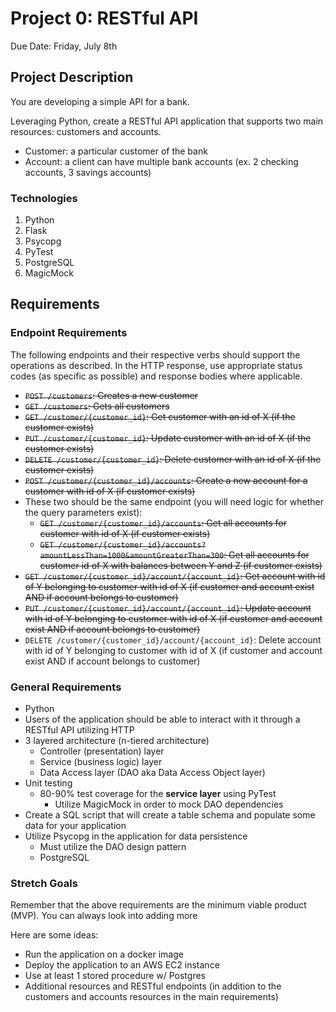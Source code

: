 # Project 0: RESTful API

Due Date: Friday, July 8th

## Project Description
You are developing a simple API for a bank.

Leveraging Python, create a RESTful API application that supports two main resources: customers and accounts.

* Customer: a particular customer of the bank
* Account: a client can have multiple bank accounts (ex. 2 checking accounts, 3 savings accounts)

### Technologies
1. Python
2. Flask
3. Psycopg
4. PyTest
5. PostgreSQL
6. MagicMock

## Requirements

### Endpoint Requirements
The following endpoints and their respective verbs should support the operations as described. In the HTTP response, use appropriate status codes (as specific as possible) and response bodies where applicable.

- ~~`POST /customers`: Creates a new customer~~
- ~~`GET /customers`: Gets all customers~~
- ~~`GET /customer/{customer_id}`: Get customer with an id of X (if the customer exists)~~
- ~~`PUT /customer/{customer_id}`: Update customer with an id of X (if the customer exists)~~
- ~~`DELETE /customer/{customer_id}`: Delete customer with an id of X (if the customer exists)~~
- ~~`POST /customer/{customer_id}/accounts`: Create a new account for a customer with id of X (if customer exists)~~
- These two should be the same endpoint (you will need logic for whether the query parameters exist):
    - ~~`GET /customer/{customer_id}/accounts`: Get all accounts for customer with id of X (if customer exists)~~
    - ~~`GET /customer/{customer_id}/accounts?amountLessThan=1000&amountGreaterThan=300`: Get all accounts for customer id of X with balances between Y and Z (if customer exists)~~
- ~~`GET /customer/{customer_id}/account/{account_id}`: Get account with id of Y belonging to customer with id of X (if customer and account exist AND if account belongs to customer)~~
- ~~`PUT /customer/{customer_id}/account/{account_id}`: Update account with id of Y belonging to customer with id of X (if customer and account exist AND if account belongs to customer)~~
- `DELETE /customer/{customer_id}/account/{account_id}`: Delete account with id of Y belonging to customer with id of X (if customer and account exist AND if account belongs to customer)

### General Requirements
- Python
- Users of the application should be able to interact with it through a RESTful API utilizing HTTP
- 3 layered architecture (n-tiered architecture)
    - Controller (presentation) layer
    - Service (business logic) layer
    - Data Access layer (DAO aka Data Access Object layer)
- Unit testing
    - 80-90% test coverage for the **service layer** using PyTest
        - Utilize MagicMock in order to mock DAO dependencies
- Create a SQL script that will create a table schema and populate some data for your application
- Utilize Psycopg in the application for data persistence
    - Must utilize the DAO design pattern
    - PostgreSQL

### Stretch Goals
Remember that the above requirements are the minimum viable product (MVP). You can always look into adding more

Here are some ideas:
- Run the application on a docker image
- Deploy the application to an AWS EC2 instance
- Use at least 1 stored procedure w/ Postgres
- Additional resources and RESTful endpoints (in addition to the customers and accounts resources in the main requirements)